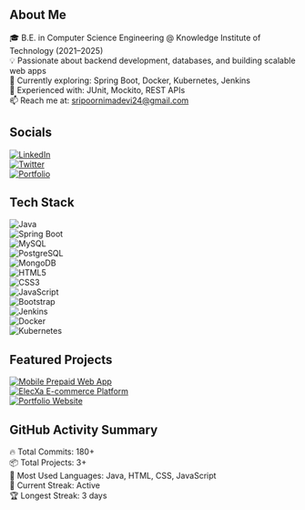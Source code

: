 ## About Me
🎓 B.E. in Computer Science Engineering @ Knowledge Institute of Technology (2021–2025)  
💡 Passionate about backend development, databases, and building scalable web apps  
🌱 Currently exploring: Spring Boot, Docker, Kubernetes, Jenkins  
🧪 Experienced with: JUnit, Mockito, REST APIs  
📫 Reach me at: sripoornimadevi24@gmail.com  

## Socials
[![LinkedIn](https://img.shields.io/badge/LinkedIn-0A66C2?style=flat-square&logo=linkedin&logoColor=white)](https://www.linkedin.com/in/sripoornimadevi)  
[![Twitter](https://img.shields.io/badge/Twitter-1DA1F2?style=flat-square&logo=twitter&logoColor=white)](https://twitter.com/sripoornimadevi1)  
[![Portfolio](https://img.shields.io/badge/Portfolio-000000?style=flat-square&logo=githubpages&logoColor=white)](https://sripoornimadevi1.github.io)  

## Tech Stack
![Java](https://img.shields.io/badge/Java-007396?style=flat-square&logo=java&logoColor=white)  
![Spring Boot](https://img.shields.io/badge/Spring%20Boot-6DB33F?style=flat-square&logo=springboot&logoColor=white)  
![MySQL](https://img.shields.io/badge/MySQL-4479A1?style=flat-square&logo=mysql&logoColor=white)  
![PostgreSQL](https://img.shields.io/badge/PostgreSQL-336791?style=flat-square&logo=postgresql&logoColor=white)  
![MongoDB](https://img.shields.io/badge/MongoDB-47A248?style=flat-square&logo=mongodb&logoColor=white)  
![HTML5](https://img.shields.io/badge/HTML5-E34F26?style=flat-square&logo=html5&logoColor=white)  
![CSS3](https://img.shields.io/badge/CSS3-1572B6?style=flat-square&logo=css3&logoColor=white)  
![JavaScript](https://img.shields.io/badge/JavaScript-F7DF1E?style=flat-square&logo=javascript&logoColor=black)  
![Bootstrap](https://img.shields.io/badge/Bootstrap-7952B3?style=flat-square&logo=bootstrap&logoColor=white)  
![Jenkins](https://img.shields.io/badge/Jenkins-D24939?style=flat-square&logo=jenkins&logoColor=white)  
![Docker](https://img.shields.io/badge/Docker-2496ED?style=flat-square&logo=docker&logoColor=white)  
![Kubernetes](https://img.shields.io/badge/Kubernetes-326CE5?style=flat-square&logo=kubernetes&logoColor=white)  

## Featured Projects
[![Mobile Prepaid Web App](https://img.shields.io/badge/Mobile%20Prepaid%20Web%20App-Spring%20Boot%20%7C%20MySQL-blue?style=flat-square)](https://github.com/sripoornima/Mobileprepaid.git)  
[![ElecXa E-commerce Platform](https://img.shields.io/badge/ElecXa%20E-commerce%20Platform-Spring%20MVC%20%7C%20Thymeleaf-purple?style=flat-square)](https://github.com/Selvaganapathi-414/MyElecXa.git)  
[![Portfolio Website](https://img.shields.io/badge/Portfolio%20Website-HTML%20%7C%20CSS%20%7C%20JS-green?style=flat-square)](https://github.com/sripoornimadevi1/portfolio-website)  

## GitHub Activity Summary
🔥 Total Commits: 180+  
📦 Total Projects: 3+  
🧠 Most Used Languages: Java, HTML, CSS, JavaScript  
🚀 Current Streak: Active  
🏆 Longest Streak: 3 days  
